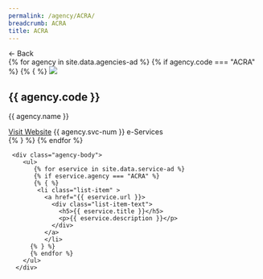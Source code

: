 ```yaml
---
permalink: /agency/ACRA/
breadcrumb: ACRA
title: ACRA
---
```


<div class="agency">
  <div class="controls">
    <span onClick={this.handleClick} role="button" tabIndex="0" class="back-button">← Back</span>
   </div>
   
   <div class="agency-header">
    {% for agency in site.data.agencies-ad %}
    {% if agency.code === "ACRA" %}
    {% { %}
      <img src="{{ agency.code }} alt="{{ agency.name }}" />
        <div class="agency-details">
          <div class="agency-name">
            <h2>{{ agency.code }}</h2>
            <p>{{ agency.name }}</p>
          </div>
          <div class="agency-meta">
            <a href="{{ agency.website }}">Visit Website</a>
            <span>{{ agency.svc-num }} e-Services </span>
          </div>
        </div>
      {% } %}
      {% endfor %}
     </div>
     
     <div class="agency-body">
        <ul>
           {% for eservice in site.data.service-ad %}
           {% if eservice.agency === "ACRA" %} 
           {% { %}
            <li class="list-item" >
              <a href="{{ eservice.url }}>
                <div class="list-item-text">
                  <h5>{{ eservice.title }}</h5>
                  <p>{{ eservice.description }}</p>
                </div>
              </a>
              </li>  
          {% } %}
          {% endfor %}
        </ul>
      </div>   
 </div>
